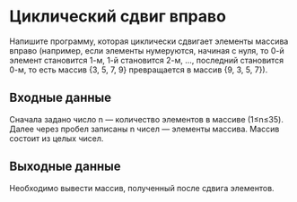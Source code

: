 # Циклический сдвиг вправо
Напишите программу, которая циклически сдвигает элементы массива вправо (например, если элементы нумеруются, начиная с нуля, то 0-й элемент становится 1-м, 1-й становится 2-м, ..., последний становится 0-м, то есть массив {3, 5, 7, 9} превращается в массив {9, 3, 5, 7}).

## Входные данные

Сначала задано число 
n — количество элементов в массиве (1≤n≤35). Далее через пробел записаны n чисел — элементы массива. Массив состоит из целых чисел.

## Выходные данные

Необходимо вывести массив, полученный после сдвига элементов.
